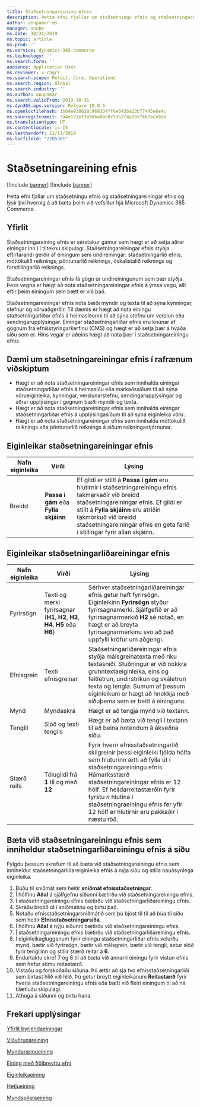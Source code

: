 ```yaml
---
title: Staðsetningareining efnis
description: Þetta efni fjallar um staðsetningu efnis og staðsetningareiningar efnis og lýsir því hvernig á að bæta þeim við vefsíður hjá Microsoft Dynamics 365 Commerce.
author: anupamar-ms
manager: annbe
ms.date: 10/31/2019
ms.topic: article
ms.prod: ''
ms.service: dynamics-365-commerce
ms.technology: ''
ms.search.form: ''
audience: Application User
ms.reviewer: v-chgri
ms.search.scope: Retail, Core, Operations
ms.search.region: Global
ms.search.industry: ''
ms.author: anupamar
ms.search.validFrom: 2019-10-31
ms.dyn365.ops.version: Release 10.0.5
ms.openlocfilehash: 1b64e930628c969334ff6e643ba23b77445e6e4c
ms.sourcegitcommit: 3a4e137ef3a96ba0a58c5352f4a3b57467ace9ae
ms.translationtype: HT
ms.contentlocale: is-IS
ms.lasthandoff: 11/11/2019
ms.locfileid: "2785301"
---
```

# <a name="content-placement-module"></a>Staðsetningareining efnis

[!include [banner](includes/preview-banner.md)]
[!include [banner](includes/banner.md)]

Þetta efni fjallar um staðsetningu efnis og staðsetningareiningar efnis og lýsir því hvernig á að bæta þeim við vefsíður hjá Microsoft Dynamics 365 Commerce.

## <a name="overview"></a>Yfirlit

Staðsetningareining efnis er sérstakur gámur sem hægt er að setja aðrar einingar inn í í tilteknu skipulagi. Staðsetningareiningar efnis styðja eftirfarandi gerðir af einingum sem undireiningar: staðsetningarlið efnis, móttökulið reiknings, pöntunarlið reiknings, óskalistalið reiknings og forstillingarlið reiknings.

Staðsetningareiningar efnis fá gögn úr undireiningunum sem þær styðja. Þess vegna er hægt að nota staðsetningareiningar efnis á ýmsa vegu, allt eftir þeim einingum sem bætt er við það.

Staðsetningareiningar efnis nota bæði myndir og texta til að sýna kynningar, stefnur og vöruaðgerðir. Til dæmis er hægt að nota einingu staðsetningarliðar efnis á heimasíðunni til að sýna stefnu um verslun eða sendingarupplýsingar. Einingar staðsetningarliðar efnis eru knúnar af gögnum frá efnisstýringarkerfinu (CMS) og hægt er að setja þær á hvaða síðu sem er. Hins vegar er aðeins hægt að nota þær í staðsetningareiningu efnis.

## <a name="examples-of-content-placement-modules-in-e-commerce"></a>Dæmi um staðsetningareiningar efnis í rafrænum viðskiptum

* Hægt er að nota staðsetningareiningar efnis sem innihalda einingar staðsetningarliðar efnis á heimasíðu eða markaðssíðum til að sýna vörueiginleika, kynningar, verslunarstefnu, sendingarupplýsingar og aðrar upplýsingar í gegnum bæði myndir og texta.
* Hægt er að nota staðsetningareiningar efnis sem innihalda einingar staðsetningarliðar efnis á upplýsingasíðum til að sýna eiginleika vöru.
* Hægt er að nota staðsetningareiningar efnis sem innihalda móttökulið reiknings eða pöntunarlið reiknings á síðum reikningastjórnunar.

## <a name="content-placement-module-properties"></a>Eiginleikar staðsetningareiningar efnis

| Nafn eiginleika | Virði | Lýsing |
|---------------|-------|-------------|
| Breidd         | **Passa í gám** eða **Fylla skjáinn** | Ef gildi er stillt á **Passa í gám** eru hlutirnir í staðsetningareiningu efnis takmarkaðir við breidd staðsetningareiningar efnis. Ef gildi er stillt á **Fylla skjáinn** eru atriðin takmörkuð við breidd staðsetningareiningar efnis en geta farið í stillingar fyrir allan skjáinn. |

## <a name="content-placement-item-module-properties"></a>Eiginleikar staðsetningarliðareiningar efnis

| Nafn eiginleika | Virði | Lýsing |
|---------------|-------|-------------|
| Fyrirsögn       | Texti og merki fyrirsagnar (**H1**, **H2**, **H3**, **H4**, **H5** eða **H6**) | Sérhver staðsetningarliðareiningar efnis getur haft fyrirsögn. Eiginleikinn **Fyrirsögn** styður fyrirsagnamerki. Sjálfgefið er að fyrirsagnarmerkið **H2** sé notað, en hægt er að breyta fyrirsagnarmerkinu svo að það uppfylli kröfur um aðgengi. |
| Efnisgrein     | Texti efnisgreinar | Staðsetningarliðareiningar efnis styðja málsgreinatexta með ríku textasniði. Stuðningur er við nokkra grunntextaeiginleika, eins og feitletrun, undirstrikun og skáletrun texta og tengla. Sumum af þessum eiginleikum er hægt að hnekkja með síðuþema sem er beitt á eininguna. |
| Mynd         | Myndaskrá | Hægt er að tengja mynd við textann. |
| Tengill          | Slóð og texti tengils | Hægt er að bæta við tengli í textann til að beina notendum á ákveðna síðu. |
| Stærð reits     | Tölugildi frá **1** til og með **12** | Fyrir hvern efnisstaðsetningarlið skilgreinir þessi eiginleiki fjölda hólfa sem hluturinn ætti að fylla út í staðsetningareiningu efnis. Hámarksstærð staðsetningareiningar efnis er 12 hólf. Ef heildarreitastærðin fyrir fyrstu *n* hlutina í staðsetningraeiningu efnis fer yfir 12 hólf er hlutirnir eru pakkaðir í næstu röð. |

## <a name="add-a-content-placement-module-that-contains-a-content-placement-item-module-to-a-page"></a>Bæta við staðsetningareiningu efnis sem inniheldur staðsetningarliðareiningu efnis á síðu

Fylgdu þessum skrefum til að bæta við staðsetningareiningu efnis sem inniheldur staðsetningarliðareiginleika efnis á nýja síðu og stilla nauðsynlega eiginleika.

1. Búðu til sniðmát sem heitir **sniðmát efnisstaðsetningar**.
1. Í hólfinu **Aðal** á sjálfgefnu síðunni bætirðu við staðsetningareiningu efnis.
1. Í staðsetningareiningu efnis bætirðu við staðsetningarliðareiningu efnis.
1. Skráðu brotið út í sniðmátinu og birtu það.
1. Notaðu efnisstaðsetningarsniðmátið sem þú bjóst til til að búa til síðu sem heitir **Efnisstaðsetningarsíða**.
1. Í hólfinu **Aðal** á nýju síðunni bætirðu við staðsetningareiningu efnis.
1. Í staðsetningareiningu efnis bætirðu við staðsetningarliðareiningu efnis.
1. Í eiginleikaglugganum fyrir einingu staðsetningarliðar efnis velurðu mynd, bætir við fyrirsögn, bætir við málsgrein, bætir við tengli, setur slóð fyrir tengilinn og stillir stærð reitar á **6**.
1. Endurtaktu skref 7 og 8 til að bæta við annarri einingu fyrir vistun efnis sem hefur sömu reitastærð.
1. Vistaðu og forskoðaðu síðuna. Þú ættir að sjá tvo efnisstaðsetningarliði sem birtast hlið við hlið. Þú getur breytt eiginleikanum **Reitastærð** fyrir hverja staðsetningareiningu efnis eða bætt við fleiri einingum til að ná tilætluðu skipulagi.
1. Athuga á síðunni og birtu hana.

## <a name="additional-resources"></a>Frekari upplýsingar

[Yfirlit byrjendaeiningar](starter-kit-overview.md)

[Viðvörunareining](add-alert.md)

[Myndaræmueining](add-carousel.md)

[Eining með fjölbreyttu efni](add-content-rich-block.md)

[Eiginleikaeining](add-feature-module.md)

[Hetjueining](add-hero-module.md)

[Myndspilaraeining](add-video-player.md)
